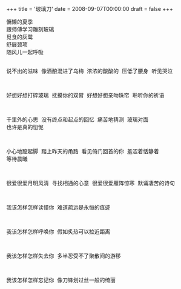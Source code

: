 +++
title = '玻璃刀'
date = 2008-09-07T00:00:00
draft = false
+++

<div class="poem">
<pre>
慵懒的夏季
跟师傅学习雕刻玻璃
觅食的灰鹭
舒展颈项
随风儿一起呼吸

说不出的滋味
像酒酿混进了乌梅
浓浓的酸酸的
压低了腰身
听见哭泣

好想好想打碎玻璃
抚摸你的双臂
好想好想亲吻珠帘
聆听你的祈语

千里外的心思
没有终点和起点的回忆
痛苦地猜测
玻璃对面
也许是真的忸怩

小心地踮起脚
踏上昨天的甬路
看见倚门回首的你
羞涩着恬静着
等待晨曦

很爱很爱月明风清
寻找相通的心意
很爱很爱雁阵惊寒
默诵凄苦的诗句

我该怎样怎样读懂你
难道疏远是永恒的痕迹

我该怎样怎样呼唤你
假如炙热可以拉近距离

我该怎样怎样失去你
多半忍受不了聚散间的游移

我该怎样怎样忘记你
像刀锋划过丝一般的绮丽
</pre>
</div>

